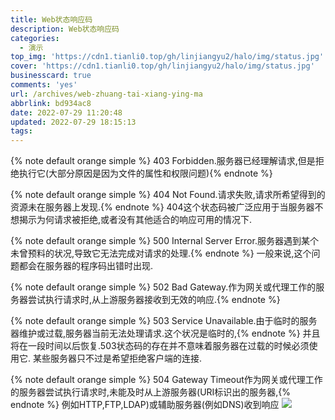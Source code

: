 ```yaml
---
title: Web状态响应码
description: Web状态响应码
categories:
  - 演示
top_img: 'https://cdn1.tianli0.top/gh/linjiangyu2/halo/img/status.jpg'
cover: 'https://cdn1.tianli0.top/gh/linjiangyu2/halo/img/status.jpg'
businesscard: true
comments: 'yes'
url: /archives/web-zhuang-tai-xiang-ying-ma
abbrlink: bd934ac8
date: 2022-07-29 11:20:48
updated: 2022-07-29 18:15:13
tags:
---
```


{% note default orange simple %} 403 Forbidden.服务器已经理解请求,但是拒绝执行它(大部分原因是因为文件的属性和权限问题){% endnote %}

{% note default orange simple %} 404 Not Found.请求失败,请求所希望得到的资源未在服务器上发现.{% endnote %}
404这个状态码被广泛应用于当服务器不想揭示为何请求被拒绝,或者没有其他适合的响应可⽤的情况下.

{% note default orange simple %} 500 Internal Server Error.服务器遇到某个未曾预料的状况,导致它无法完成对请求的处理.{% endnote %}
一般来说,这个问题都会在服务器的程序码出错时出现.

{% note default orange simple %} 502 Bad Gateway.作为网关或代理工作的服务器尝试执行请求时,从上游服务器接收到无效的响应.{% endnote %}

{% note default orange simple %} 503 Service Unavailable.由于临时的服务器维护或过载,服务器当前无法处理请求.这个状况是临时的,{% endnote %}
并且将在一段时间以后恢复.503状态码的存在并不意味着服务器在过载的时候必须使用它.
某些服务器只不过是希望拒绝客户端的连接.

{% note default orange simple %} 504 Gateway Timeout作为网关或代理工作的服务器尝试执行请求时,未能及时从上游服务器(URI标识出的服务器,{% endnote %}
例如HTTP,FTP,LDAP)或辅助服务器(例如DNS)收到响应
![](https://cdn1.tianli0.top/gh/linjiangyu2/halo/img/siMAqL1Zewz3QlJ.webp)
